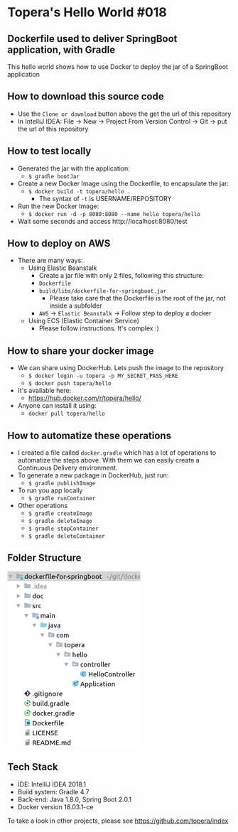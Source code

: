 # Topera's Hello World #018
## Dockerfile used to deliver SpringBoot application, with Gradle
This hello world shows how to use Docker to deploy the jar of a SpringBoot application

## How to download this source code
* Use the `Clone or download` button above the get the url of this repository
* In IntelliJ IDEA: File → New → Project From Version Control → Git → put the url of this repository

## How to test locally
* Generated the jar with the application:
    * `$ gradle bootJar`
* Create a new Docker Image using the Dockerfile, to encapsulate the jar:
    * `$ docker build -t topera/hello .`
        * The syntax of `-t` is USERNAME/REPOSITORY
* Run the new Docker Image:
    * `$ docker run -d -p 8080:8080 --name hello topera/hello`
* Wait some seconds and access http://localhost:8080/test

## How to deploy on AWS
* There are many ways:
    * Using Elastic Beanstalk
        * Create a jar file with only 2 files, following this structure:
        * `Dockerfile`
        * `build/libs/dockerfile-for-springboot.jar`
            * Please take care that the Dockerfile is the root of the jar, not inside a subfolder
        * `AWS` → `Elastic Beanstalk` → Follow step to deploy a docker
    * Using ECS (Elastic Container Service)
        * Please follow instructions. It's complex :)
## How to share your docker image
* We can share using DockerHub. Lets push the image to the repository
    * `$ docker login -u topera -p MY_SECRET_PASS_HERE`
    * `$ docker push topera/hello`
* It's available here:
    * https://hub.docker.com/r/topera/hello/
* Anyone can install it using:
    * `docker pull topera/hello`

## How to automatize these operations
* I created a file called `docker.gradle` which has a lot of operations to automatize the steps above. With them we can easily create a Continuous Delivery environment.
* To generate a new package in DockerHub, just run:
    * `$ gradle publishImage`
* To run you app locally
    * `$ gradle runContainer`
* Other operations
    * `$ gradle createImage`
    * `$ gradle deleteImage`
    * `$ gradle stopContainer`
    * `$ gradle deleteContainer`

## Folder Structure
![folder-structure](./doc/files.png)

## Tech Stack
* IDE: IntelliJ IDEA 2018.1
* Build system: Gradle 4.7
* Back-end: Java 1.8.0, Spring Boot 2.0.1
* Docker version 18.03.1-ce

To take a look in other projects, please see https://github.com/topera/index



